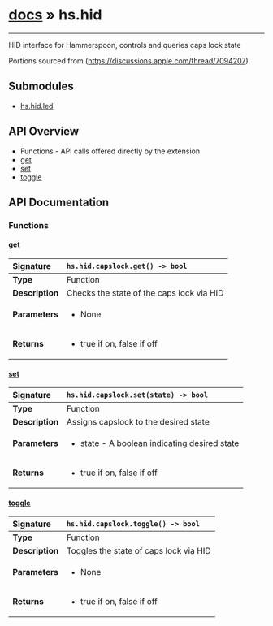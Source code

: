 # [docs](index.md) » hs.hid
---

HID interface for Hammerspoon, controls and queries caps lock state

Portions sourced from (https://discussions.apple.com/thread/7094207).

## Submodules
 * [hs.hid.led](hs.hid.led.md)

## API Overview
* Functions - API calls offered directly by the extension
 * [get](#get)
 * [set](#set)
 * [toggle](#toggle)

## API Documentation

### Functions

#### [get](#get)
| <span style="float: left;">**Signature**</span> | <span style="float: left;">`hs.hid.capslock.get() -> bool` </span>                                                          |
| -----------------------------------------------------|---------------------------------------------------------------------------------------------------------|
| **Type**                                             | Function |
| **Description**                                      | Checks the state of the caps lock via HID |
| **Parameters**                                       | <ul><li>None</li></ul> |
| **Returns**                                          | <ul><li>true if on, false if off</li></ul> |

#### [set](#set)
| <span style="float: left;">**Signature**</span> | <span style="float: left;">`hs.hid.capslock.set(state) -> bool` </span>                                                          |
| -----------------------------------------------------|---------------------------------------------------------------------------------------------------------|
| **Type**                                             | Function |
| **Description**                                      | Assigns capslock to the desired state |
| **Parameters**                                       | <ul><li>state - A boolean indicating desired state</li></ul> |
| **Returns**                                          | <ul><li>true if on, false if off</li></ul> |

#### [toggle](#toggle)
| <span style="float: left;">**Signature**</span> | <span style="float: left;">`hs.hid.capslock.toggle() -> bool` </span>                                                          |
| -----------------------------------------------------|---------------------------------------------------------------------------------------------------------|
| **Type**                                             | Function |
| **Description**                                      | Toggles the state of caps lock via HID |
| **Parameters**                                       | <ul><li>None</li></ul> |
| **Returns**                                          | <ul><li>true if on, false if off</li></ul> |

